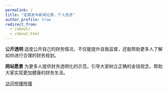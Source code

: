 ```yaml
---
permalink: /
title: "定期发布新闻记录，个人信息"
author_profile: true
redirect_from: 
  - /about/
  - /about.html
---
```



__公开透明__
适度公开自己的财务情况，不仅能提升自我监督，还能帮助更多人了解如何进行合理的财务规划。

__网站愿景__
为更多人提供财务透明化的示范，引导大家树立正确的金钱观念，帮助大家实现更加健康的财务生活。

[访问哔哩哔哩](https://b23.tv/UCUlmRd)

